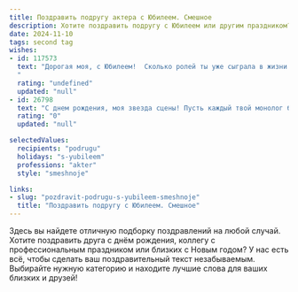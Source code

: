 ```yaml
---
title: Поздравить подругу актера с Юбилеем. Смешное
description: Хотите поздравить подругу с Юбилеем или другим праздником? Наш ИИ создаст незабываемое поздравление, а вы обязательно выделитесь среди других.  
date: 2024-11-10
tags: second tag
wishes:
- id: 117573
  text: "Дорогая моя, с Юбилеем!  Сколько ролей ты уже сыграла в жизни – от скромной отличницы до роковой красотки,  а сколько ещё предстоит!  Надеюсь,  впереди только Оскары, а не «Золотая малина» (хотя, и с «малиной»  мы посмеёмся!).  Желаю тебе  столько поклонников, сколько зрителей на твоих лучших спектаклях,  и чтобы каждый из них был готов  нести тебе цветы и тащить на руках (ну или хотя бы до машины!).  С юбилеем, звезда!
  "
  rating: "undefined"
  updated: "null"
- id: 26798
  text: "С днем рождения, моя звезда сцены! Пусть каждый твой монолог будет лучше, чем предыдущий, а каждый твой фальш станет новым трендом! Пусть твои роли будут такими же яркими, как и твои актерские костюмы, и пусть каждый твой спектакль заканчивается овацией, даже если ты просто проходишь мимо! Смех, любовь и новые роли – вот мои пожелания для тебя! С днем рождения, мой незаменимый актер!"
  rating: "0"
  updated: "null"

selectedValues:
  recipients: "podrugu"
  holidays: "s-yubileem"
  professions: "akter"
  style: "smeshnoje"

links:
- slug: "pozdravit-podrugu-s-yubileem-smeshnoje"
  title: "Поздравить подругу с Юбилеем. Смешное"
---
```


Здесь вы найдете отличную подборку поздравлений на любой случай. 
Хотите поздравить друга с днём рождения, коллегу с профессиональным праздником или близких с Новым годом? У нас есть всё, чтобы сделать ваш поздравительный текст незабываемым. Выбирайте нужную категорию и находите лучшие слова для ваших близких и друзей!
